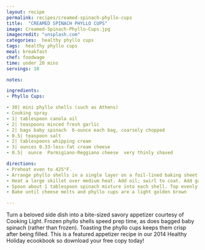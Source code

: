 ```yaml
---
layout: recipe
permalink: recipes/creamed-spinach-phyllo-cups
title:  "CREAMED SPINACH PHYLLO CUPS"
image: Creamed-Spinach-Phyllo-Cups.jpg
imagecredit: "unsplash.com"
categories:  healthy phyllo cups
tags:  healthy phyllo cups
meal: breakfast
chef: foodwage
time: under 20 mins
servings: 10

notes:

ingredients:
- Phyllo Cups:

- 30| mini phyllo shells (such as Athens)
- Cooking spray
- 1| tablespoon canola oil
- 2| teaspoons minced fresh garlic
- 2| bags baby spinach  6-ounce each bag, coarsely chopped
- 0.5| teaspoon salt
- 2| tablespoons whipping cream
- 3| ounces 0.33-less-fat cream cheese
- 0.5|  ounce  Parmigiano-Reggiano cheese  very thinly shaved

directions:
- Preheat oven to 425°F.
- Arrange phyllo shells in a single layer on a foil-lined baking sheet. Lightly coat shells with cooking spray. Bake at 425°F for 4 minutes or until lightly browned and very crisp.
- Heat a large skillet over medium heat. Add oil; swirl to coat. Add garlic; cook 1 minute or until fragrant but not browned, stirring frequently. Add half of chopped spinach to pan and cook 2 minutes or until spinach wilts, tossing frequently. Add remaining spinach to pan and cook until wilted, tossing frequently. Sprinkle spinach mixture with salt; toss well. Stir in cream and cream cheese; cook 1 minute or until cheese melts and sauce is thoroughly heated. Remove pan from heat.
- Spoon about 1 tablespoon spinach mixture into each shell. Top evenly with Parmigiano-Reggiano.
- Bake until cheese melts and phyllo cups are a light golden brown

---
```


Turn a beloved side dish into a bite-sized savory appetizer courtesy of Cooking Light. Frozen phyllo shells speed prep time, as does bagged baby spinach (rather than frozen). Toasting the phyllo cups keeps them crisp after being filled. This is a featured appetizer recipe in our 2014 Healthy Holiday ecookbook so download your free copy today!